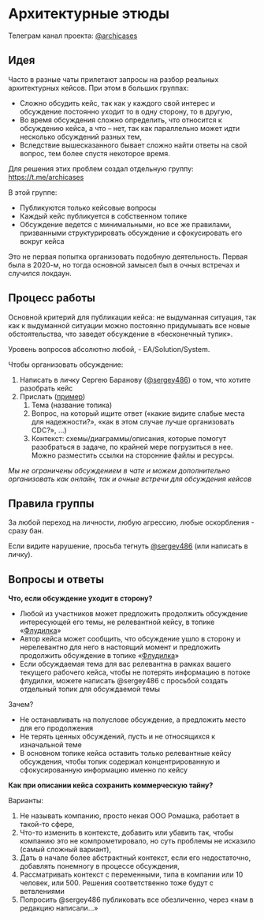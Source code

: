 # Архитектурные этюды

Телеграм канал проекта: [@archicases](https://t.me/archicases)


## Идея

Часто в разные чаты прилетают запросы на разбор реальных архитектурных кейсов. При этом в больших группах:

- Сложно обсудить кейс, так как у каждого свой интерес и обсуждение постоянно уходит то в одну сторону, то в другую,
- Во время обсуждения сложно определить, что относится к обсуждению кейса, а что – нет, так как параллельно может идти несколько обсуждений разных тем,
- Вследствие вышесказанного бывает сложно найти ответы на свой вопрос, тем более спустя некоторое время.

Для решения этих проблем создал отдельную группу: https://t.me/archicases

В этой группе:

- Публикуются только кейсовые вопросы
- Каждый кейс публикуется в собственном топике
- Обсуждение ведется с минимальными, но все же правилами, призванными структурировать обсуждение и сфокусировать его вокруг кейса

Это не первая попытка организовать подобную деятельность. Первая была в 2020-м, но тогда основной замысел был в очных встречах и случился локдаун. 

## Процесс работы

Основной критерий для публикации кейса: не выдуманная ситуация, так как к выдуманной ситуации можно постоянно придумывать все новые обстоятельства, что заведет обсуждение в «бесконечный тупик».

Уровень вопросов абсолютно любой, - EA/Solution/System.

Чтобы организовать обсуждение:

1. Написать в личку Сергею Баранову ([@sergey486](https://t.me/sergey486)) о том, что хотите разобрать кейс
2. Прислать ([пример](https://t.me/archicases/56/58))
    1. Тема (название топика)
    2. Вопрос, на который ищите ответ («какие видите слабые места для надежности?», «как в этом случае лучше организовать CDC?», …)
    3. Контекст: схемы/диаграммы/описания, которые помогут разобраться в задаче, по крайней мере погрузиться в нее. Можно разместить ссылки на сторонние файлы и ресурсы.

*Мы не ограничены обсуждением в чате и можем дополнительно организовать как онлайн, так и очные встречи для обсуждения кейсов*

## Правила группы

За любой переход на личности, любую агрессию, любые оскорбления - сразу бан.

Если видите нарушение, просьба тегнуть [@sergey486](https://t.me/sergey486) (или написать в личку).

## Вопросы и ответы

**Что, если обсуждение уходит в сторону?**

- Любой из участников может предложить продолжить обсуждение интересующей его темы, не релевантной кейсу, в топике «[Флудилка](https://t.me/archicases/133)»
- Автор кейса может сообщить, что обсуждение ушло в сторону и нерелевантно для него в настоящий момент и предложить продолжить обсуждение в топике «[Флудилка](https://t.me/archicases/133)»
- Если обсуждаемая тема для вас релевантна в рамках вашего текущего рабочего кейса, чтобы не потерять информацию в потоке флудилки, можете написать @sergey486 с просьбой создать отдельный топик для обсуждаемой темы

Зачем?

- Не останавливать на полуслове обсуждение, а предложить место для его продолжения
- Не терять ценных обсуждений, пусть и не относящихся к изначальной теме
- В основном топике кейса оставить только релевантные кейсу обсуждения, чтобы топик содержал концентрированную и сфокусированную информацию именно по кейсу

**Как при описании кейса сохранить коммерческую тайну?**

Варианты:

1. Не называть компанию, просто некая ООО Ромашка, работает в такой-то сфере,
2. Что-то изменить в контексте, добавить или убавить так, чтобы компанию это не компрометировало, но суть проблемы не исказило (самый сложный вариант),
3. Дать в начале более абстрактный контекст, если его недостаточно, добавлять понемногу в процессе обсуждения,
4. Рассматривать контекст с переменными, типа в компании или 10 человек, или 500. Решения соответственно тоже будут с ветвлениями
5. Попросить @sergey486 публиковать все обезличенно, через «нам в редакцию написали…»

